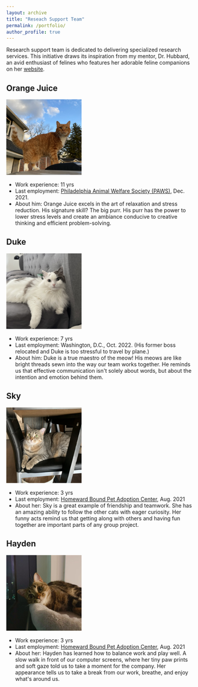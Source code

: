 ```yaml
---
layout: archive
title: "Reseach Support Team"
permalink: /portfolio/
author_profile: true
---
```


Research support team is dedicated to delivering specialized research services. This initiative draws its inspiration from my mentor, Dr. Hubbard, an avid enthusiast of felines who features her adorable feline companions on her [website](https://www.med.upenn.edu/ehr-stats/study-team.html).

## Orange Juice 
<img src='/images/Image_mian.jpg'
  width="200" 
  height="200" > <br>

* Work experience: 11 yrs 
* Last employment: [Philadelphia Animal Welfare Society (PAWS)](https://phillypaws.org/), Dec. 2021.
* About him: Orange Juice excels in the art of relaxation and stress reduction. His signature skill? The big purr. His purr has the power to lower stress levels and create an ambiance conducive to creative thinking and efficient problem-solving.

## Duke 
<img src='/images/Image_dudud.jpg'
    width="200" 
  height="200" ><br>
  
* Work experience: 7 yrs 
* Last employment: Washington, D.C., Oct. 2022. (His former boss relocated and Duke is too stressful to travel by plane.)
* About him: Duke is a true maestro of the meow! His meows are like bright threads sewn into the way our team works together. He reminds us that effective communication isn't solely about words, but about the intention and emotion behind them.


## Sky
<img src='/images/Image_hui.jpg'
    width="200" 
  height="200" ><br>
  
* Work experience: 3 yrs 
* Last employment: [Homeward Bound Pet Adoption Center](https://www.homewardboundnj.org/), Aug. 2021
* About her: Sky is a great example of friendship and teamwork. She has an amazing ability to follow the other cats with eager curiosity. Her funny acts remind us that getting along with others and having fun together are important parts of any group project.

## Hayden
<img src='/images/Image_ruan.jpg'
    width="200" 
  height="200" ><br>

* Work experience: 3 yrs 
* Last employment: [Homeward Bound Pet Adoption Center](https://www.homewardboundnj.org/), Aug. 2021
* About her: Hayden has learned how to balance work and play well. A slow walk in front of our computer screens, where her tiny paw prints and soft gaze told us to take a moment for the company. Her appearance tells us to take a break from our work, breathe, and enjoy what's around us.
